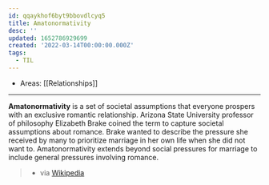 ```yaml
---
id: qqaykhof6byt9bbovdlcyq5
title: Amatonormativity
desc: ''
updated: 1652786929699
created: '2022-03-14T00:00:00.000Z'
tags:
  - TIL
---
```


- Areas: [[Relationships]]

---

**Amatonormativity** is a set of societal assumptions that everyone prospers with an exclusive romantic relationship. Arizona State University professor of philosophy Elizabeth Brake coined the term to capture societal assumptions about romance. Brake wanted to describe the pressure she received by many to prioritize marriage in her own life when she did not want to. Amatonormativity extends beyond social pressures for marriage to include general pressures involving romance.

> - via [Wikipedia](https://en.wikipedia.org/wiki/Amatonormativity)
